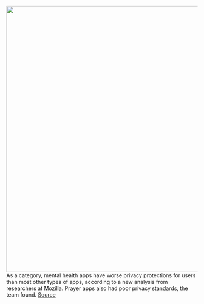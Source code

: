 <img src='https://cdn.vox-cdn.com/thumbor/YDDtd_Fu-c6QuLBOQKWQQn_4qG8=/0x0:2040x1360/1200x800/filters:focal(857x517:1183x843)/cdn.vox-cdn.com/uploads/chorus_image/image/70821119/acastro_181017_1777_brain_ai_0002.0.jpg' width='700px' /><br/>
As a category, mental health apps have worse privacy protections for users than most other types of apps, according to a new analysis from researchers at Mozilla. Prayer apps also had poor privacy standards, the team found.
<a href='https://www.theverge.com/2022/5/2/23045250/mozilla-mental-health-app-privacy-analysis'> Source <a/>